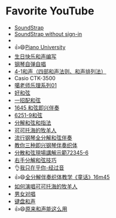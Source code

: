 <h1>Favorite YouTube</h1>

* [SoundStrap](https://www.soundtrap.com/activate/?c=ba5ue5i4jcnl90pbdi8rlc28tr&e=wangqianjiang%40live.com&url=%2Fhome)
* [SoundStrap without sign-in](https://www.soundtrap.com/home/creator/projects)
* 
* 👍😄[Piano University](https://www.bestpianoclass.com/thanks-for-signing-up/)
* [生日快乐和声编写](https://www.youtube.com/watch?v=xQBCxe4LE7I)
* [钢琴自弹自唱](https://www.youtube.com/watch?v=bOE9K9pu59M)
* [4-1和声（四部和声法则、和声排列法）](https://gaga.cool/2022/01/20/4-1%E5%92%8C%E5%A3%B0%EF%BC%88%E5%9B%9B%E9%83%A8%E5%92%8C%E5%A3%B0%E6%B3%95%E5%88%99%E3%80%81%E5%92%8C%E5%A3%B0%E6%8E%92%E5%88%97%E6%B3%95%EF%BC%89/?amp=1)
* Casio CTK-3500
* [噶老师乐理系列01](https://www.youtube.com/watch?v=IiyzCW--nTY&list=PLj_gywSMZj5SQNfVmVQs2EhfMTCiuNrhX&index=1)
* [好和弦](https://www.youtube.com/watch?v=I0y2LY4sPZA&list=PLmVjZfPp5kiNVtlRBphjzBUIH_Xa15h08)
* [一招配和弦](https://www.youtube.com/watch?v=tqrgP-doNyU)
* [1645 和弦即兴伴奏](https://www.youtube.com/watch?v=y-_oekyMsAA)
* [6251-9和弦](https://www.youtube.com/watch?v=InRnUkIBvVs)
* [分解和弦和指法](https://www.youtube.com/watch?v=OEpJZbGQ5kU)
* [可可托海的牧羊人](https://www.youtube.com/watch?v=nK58PdNYNL8)
* [流行钢琴全分解和弦伴奏](https://www.youtube.com/watch?v=OEpJZbGQ5kU&t=183s)
* [教你三种即兴钢琴伴奏织体](https://www.youtube.com/watch?v=dvR4FCaZg_o)
* [分散和弦現場講解示範72345-6](https://www.youtube.com/watch?v=35aW6SpFCAU)
* [右手分解和弦技巧](https://www.youtube.com/watch?v=jN0nuX9hjoc)
* 👌[我只在乎你-经过音](https://www.youtube.com/watch?v=IBInw8dkhLE)
* 👍😄[全分解伴奏织体教学《童话》16m45](https://www.youtube.com/watch?v=4KZ-6XaJtwE)
* [如何演唱可可托海的牧羊人](https://www.youtube.com/watch?v=Bspw78hpwHo)
* [男女对唱](https://www.youtube.com/watch?v=X1ScSXuCUyA)
* [键盘和声](https://www.youtube.com/watch?v=61lMcsLVo4k)
* 👍😄[原来和声能这么用](https://www.youtube.com/watch?v=dNoKqoEyKGs)